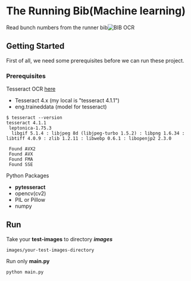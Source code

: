 # The Running Bib(Machine learning) 
Read  bunch numbers from the runner bib![BIB OCR](https://www.thephuketnews.com/photo/listing/2016/1465177820_1-org.jpg)

## Getting Started

First of all, we need some prerequisites before we can run these project.

### Prerequisites
Tesseract OCR [here](https://github.com/tesseract-ocr/tesseract)
 - Tesseract 4.x   (my local is "tesseract 4.1.1")
 - eng.traineddata (model for tesseract)
```
$ tesseract --version
tesseract 4.1.1
 leptonica-1.75.3
  libgif 5.1.4 : libjpeg 8d (libjpeg-turbo 1.5.2) : libpng 1.6.34 : libtiff 4.0.9 : zlib 1.2.11 : libwebp 0.6.1 : libopenjp2 2.3.0

 Found AVX2
 Found AVX
 Found FMA
 Found SSE
```
Python Packages

 - **pytesseract**
 - opencv(cv2)
 - PIL or Pillow
 - numpy

## Run
Take your **test-images** to directory ***images***

    images/your-test-images-directory

Run only **main.py**

```
python main.py
```

